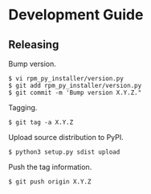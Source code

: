 # Development Guide

## Releasing

Bump version.

```
$ vi rpm_py_installer/version.py
$ git add rpm_py_installer/version.py
$ git commit -m 'Bump version X.Y.Z."
```

Tagging.

```
$ git tag -a X.Y.Z
```

Upload source distribution to PyPI.

```
$ python3 setup.py sdist upload
```

Push the tag information.

```
$ git push origin X.Y.Z
```

